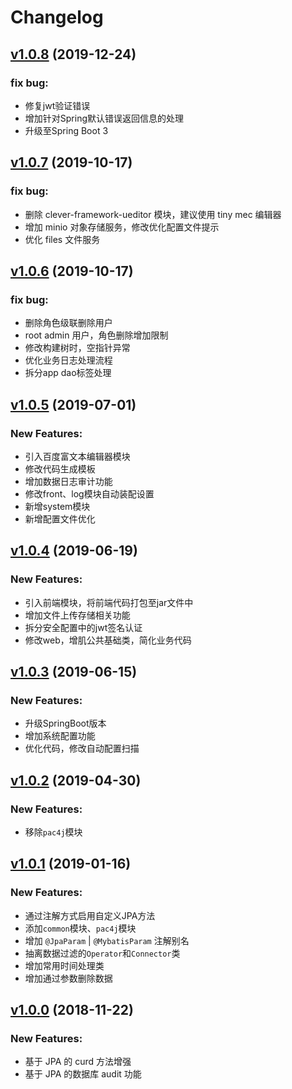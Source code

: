 # Changelog

## [v1.0.8](https://github.com/ToQuery/clever-framework/tree/v1.0.8) (2019-12-24)

### fix bug:

- 修复jwt验证错误
- 增加针对Spring默认错误返回信息的处理
- 升级至Spring Boot 3


## [v1.0.7](https://github.com/ToQuery/clever-framework/tree/v1.0.7) (2019-10-17)

### fix bug:

- 删除 clever-framework-ueditor 模块，建议使用 tiny mec 编辑器
- 增加 minio 对象存储服务，修改优化配置文件提示
- 优化 files 文件服务

## [v1.0.6](https://github.com/ToQuery/clever-framework/tree/v1.0.6) (2019-10-17)

### fix bug:

- 删除角色级联删除用户
- root admin 用户，角色删除增加限制
- 修改构建树时，空指针异常
- 优化业务日志处理流程
- 拆分app dao标签处理

## [v1.0.5](https://github.com/ToQuery/clever-framework/tree/v1.0.5) (2019-07-01)

### New Features:

- 引入百度富文本编辑器模块
- 修改代码生成模板
- 增加数据日志审计功能
- 修改front、log模块自动装配设置
- 新增system模块
- 新增配置文件优化


## [v1.0.4](https://github.com/ToQuery/clever-framework/tree/v1.0.2) (2019-06-19)

### New Features:

- 引入前端模块，将前端代码打包至jar文件中
- 增加文件上传存储相关功能
- 拆分安全配置中的jwt签名认证
- 修改web，增肌公共基础类，简化业务代码


## [v1.0.3](https://github.com/ToQuery/clever-framework/tree/v1.0.2) (2019-06-15)

### New Features:

- 升级SpringBoot版本
- 增加系统配置功能
- 优化代码，修改自动配置扫描


## [v1.0.2](https://github.com/ToQuery/clever-framework/tree/v1.0.2) (2019-04-30)

### New Features:

- 移除`pac4j`模块


## [v1.0.1](https://github.com/ToQuery/clever-framework/tree/v1.0.1) (2019-01-16)

### New Features:

- 通过注解方式启用自定义JPA方法
- 添加`common`模块、`pac4j`模块
- 增加 `@JpaParam` | `@MybatisParam` 注解别名
- 抽离数据过滤的`Operator`和`Connector`类
- 增加常用时间处理类
- 增加通过参数删除数据


## [v1.0.0](https://github.com/ToQuery/clever-framework/tree/v1.0.0) (2018-11-22)

### New Features:

- 基于 JPA 的 curd 方法增强
- 基于 JPA 的数据库 audit 功能 
